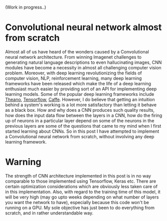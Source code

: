 (Work in progress..)
# Convolutional neural network almost from scratch
Almost all of us have heard of the wonders caused by a Convolutional neural network architecture. From winning Imagenet challenges to generating natural language descriptions to even hallucinating images, CNN modules have become a necessity in almost all challenging computer vision problem.
Moreover, with deep learning revolutionizing the fields of computer vision, NLP, reinforcement learning, many deep learning frameworks have been released which make the life of a deep learning enthusiast much easier by providing sort of an API for implementing deep learning models. Some of the popular deep learning frameworks include <a href="http://deeplearning.net/software/theano/">Theano</a>, <a href="https://www.tensorflow.org">Tensorflow</a>, <a href="http://caffe.berkeleyvision.org/">Caffe</a>.
However, I do believe that getting an intuition behind a system's working is a lot more satisfactory than letting it behave as a black box. How and why does a CNN produces such quality results, how does the input data flow between the layers in a CNN, how do the firing up of neurons in a particular layer depend on some of the neurons in the previous layers are some of the questions that came to my mind when I first started learning about CNNs.
So in this post I have attempted to implement a Convolutional neural network from scratch, without involving any deep learning framework.
# Warning
The strength of CNN architecture implemented in this post is in no way comparable to those implemented using Tensorflow, Keras etc. There are certain optimization considerations which are obviously less taken care of in this implementation. Also, with regard to the training time of this model, it will be very high (may go upto weeks depending on what number of layers you want the network to have), especially because this code won't be running on a GPU.
My sole objective has just been to do everything from scratch, and in rather understandable way.
